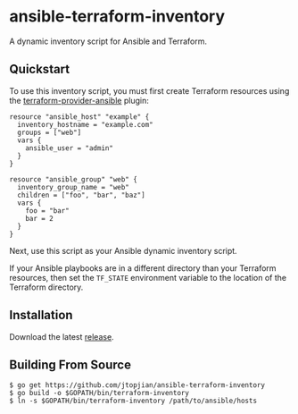ansible-terraform-inventory
===========================

A dynamic inventory script for Ansible and Terraform.

Quickstart
----------

To use this inventory script, you must first create Terraform resources
using the [terraform-provider-ansible](https://github.com/nbering/terraform-provider-ansible)
plugin:

```hcl
resource "ansible_host" "example" {
  inventory_hostname = "example.com"
  groups = ["web"]
  vars {
    ansible_user = "admin"
  }
}

resource "ansible_group" "web" {
  inventory_group_name = "web"
  children = ["foo", "bar", "baz"]
  vars {
    foo = "bar"
    bar = 2
  }
}
```

Next, use this script as your Ansible dynamic inventory script.

If your Ansible playbooks are in a different directory than your Terraform
resources, then set the `TF_STATE` environment variable to the location
of the Terraform directory.

Installation
------------

Download the latest [release](https://github.com/jtopjian/ansible-terraform-inventory/releases).

Building From Source
--------------------

```shell
$ go get https://github.com/jtopjian/ansible-terraform-inventory
$ go build -o $GOPATH/bin/terraform-inventory
$ ln -s $GOPATH/bin/terraform-inventory /path/to/ansible/hosts
```
